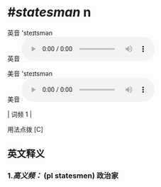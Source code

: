 # ***\#statesman*** n
英音 'steɪtsmən  
英音
<audio src="./media/statesman-B.aac" controls="controls"></audio>

美音 'steɪtsmən  
美音
<audio src="./media/statesman.aac" controls="controls"></audio>



| 词频 1 |  

用法点拨  [C]

英文释义
---
### 1.*高义频：* **(pl statesmen) 政治家**  


